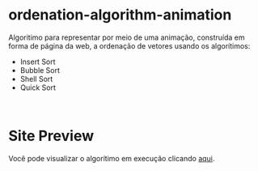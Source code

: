# ordenation-algorithm-animation

Algoritimo para representar por meio de uma animação, construída em forma de página da web, a ordenação de vetores usando os algorítimos:
<ul>
  <li>Insert Sort</li>
  <li>Bubble Sort</li>
  <li>Shell Sort</li>
  <li>Quick Sort</li>
</ul>
<br>

# Site Preview

Você pode visualizar o algorítimo em execução clicando <a href="https://joaovitornatali.github.io/ordenation-algorithm-animation/">aqui</a>.

